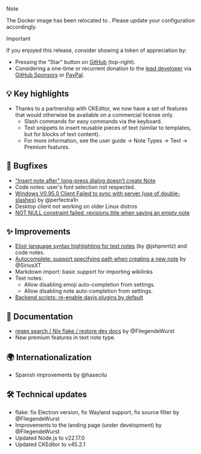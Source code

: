 > [!NOTE]
> The Docker image has been relocated to . Please update your configuration accordingly.

> [!IMPORTANT]
> If you enjoyed this release, consider showing a token of appreciation by:
> 
> *   Pressing the “Star” button on [GitHub](https://github.com/TriliumNext/Notes) (top-right).
> *   Considering a one-time or recurrent donation to the [lead developer](https://github.com/eliandoran) via [GitHub Sponsors](https://github.com/sponsors/eliandoran) or [PayPal](https://paypal.me/eliandoran).

## 💡 Key highlights

*   Thanks to a partnership with CKEditor, we now have a set of features that would otherwise be available on a commercial license only.
    *   Slash commands for easy commands via the keyboard.
    *   Text snippets to insert reusable pieces of text (similar to templates, but for blocks of text content).
    *   For more information, see the user guide → Note Types → Text → Premium features.

## 🐞 Bugfixes

*   [“Insert note after” long-press dialog doesn’t create Note](https://github.com/TriliumNext/Notes/issues/2246)
*   Code notes: user's font selection not respected.
*   [Windows V0.95.0 Client Failed to sync with server (use of double-slashes)](https://github.com/TriliumNext/Notes/issues/2339) by @perfectra1n
*   Desktop client not working on older Linux distros
*   [NOT NULL constraint failed: revisions.title when saving an empty note](https://github.com/TriliumNext/Trilium/issues/6103)

## ✨ Improvements

*   [Elixir language syntax highlighting for text notes](https://github.com/TriliumNext/Notes/pull/2327) (by @jshprentz) and code notes.
*   [Autocomplete: support specifying path when creating a new note](https://github.com/TriliumNext/Notes/pull/2342) by @SiriusXT
*   Markdown import: basic support for importing wikilinks
*   Text notes:
    *   Allow disabling emoji auto-completion from settings.
    *   Allow disabling note auto-completion from settings.
*   [Backend scripts: re-enable dayjs plugins by default](https://github.com/TriliumNext/Trilium/issues/6080)

## 📖 Documentation

*   [regex search / Nix flake / restore dev docs](https://github.com/TriliumNext/Notes/pull/2341) by @FliegendeWurst
*   New premium features in text note type.

## 🌍 Internationalization

*   Spanish improvements by @hasecilu

## 🛠️ Technical updates

*   flake: fix Electron version, fix Wayland support, fix source filter by @FliegendeWurst
*   Improvements to the landing page (under development) by @FliegendeWurst
*   Updated Node.js to v22.17.0
*   Updated CKEditor to v45.2.1
